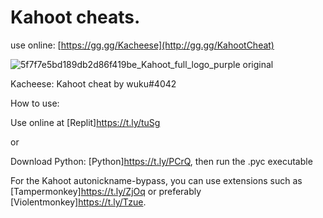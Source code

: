# Kahoot cheats.
use online: [https://gg.gg/Kacheese](http://gg.gg/KahootCheat)


![5f7f7e5bd189db2d86f419be_Kahoot_full_logo_purple original](https://user-images.githubusercontent.com/80927421/197266143-adb120b8-c821-4afe-b844-4a349ccd71c1.png)

Kacheese: Kahoot cheat by wuku#4042

How to use:


Use online at [Replit]https://t.ly/tuSg

or

Download Python: [Python]https://t.ly/PCrQ, then run the .pyc executable

For the Kahoot autonickname-bypass, you can use extensions such as [Tampermonkey]https://t.ly/ZjOq or preferably [Violentmonkey]https://t.ly/Tzue.
